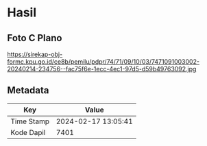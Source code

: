 # Hasil

## Foto C Plano

https://sirekap-obj-formc.kpu.go.id/ce8b/pemilu/pdpr/74/71/09/10/03/7471091003002-20240214-234756--fac75f6e-1ecc-4ec1-97d5-d59b49763092.jpg


## Metadata

| Key        | Value               |
| ---------- | ------------------- |
| Time Stamp | 2024-02-17 13:05:41 |
| Kode Dapil | 7401                |



